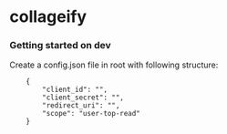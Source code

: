# collageify

### Getting started on dev
Create a config.json file in root with following structure:
```
    {
        "client_id": "",
        "client_secret": "",
        "redirect_uri": "",
        "scope": "user-top-read"
    }
```